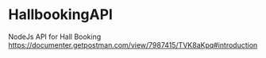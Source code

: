 # HallbookingAPI
NodeJs API for Hall Booking
https://documenter.getpostman.com/view/7987415/TVK8aKpq#introduction
